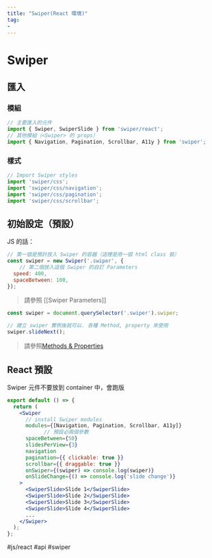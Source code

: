 ```yaml
---
title: "Swiper(React 環境)"
tag: 
- 
---
```

# Swiper
## 匯入
### 模組
```jsx
// 主要匯入的元件
import { Swiper, SwiperSlide } from 'swiper/react';
// 其他模組（<Swiper> 的 props）
import { Navigation, Pagination, Scrollbar, A11y } from 'swiper';
```
### 樣式
```jsx
// Import Swiper styles
import 'swiper/css';
import 'swiper/css/navigation';
import 'swiper/css/pagination';
import 'swiper/css/scrollbar';
```
## 初始設定（預設）
JS 的話：
```js
// 第一個是預計放入 Swiper 的容器（這裡是用一個 html class 裝）
const swiper = new Swiper('.swiper', {
	// 第二個放入這個 Swiper 的自訂 Parameters
  speed: 400,
  spaceBetween: 100,
});
```
>請參照 [[Swiper Parameters]]
```js
const swiper = document.querySelector('.swiper').swiper;

// 建立 swiper 實例後就可以. 各種 Method, property 來使用
swiper.slideNext();
```
>請參照[Methods & Properties](https://swiperjs.com/swiper-api#methods-and-properties)

## React 預設
Swiper 元件不要放到 container 中，會跑版
```jsx
export default () => {
  return (
    <Swiper
      // install Swiper modules
      modules={[Navigation, Pagination, Scrollbar, A11y]}
			// 預設必兩個參數
      spaceBetween={50}
      slidesPerView={3}
      navigation
      pagination={{ clickable: true }}
      scrollbar={{ draggable: true }}
      onSwiper={(swiper) => console.log(swiper)}
      onSlideChange={() => console.log('slide change')}
    >
      <SwiperSlide>Slide 1</SwiperSlide>
      <SwiperSlide>Slide 2</SwiperSlide>
      <SwiperSlide>Slide 3</SwiperSlide>
      <SwiperSlide>Slide 4</SwiperSlide>
      ...
    </Swiper>
  );
};
```

#js/react #api #swiper 